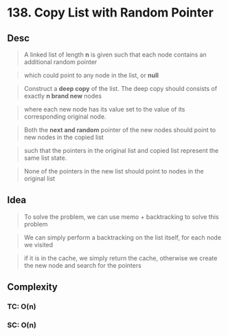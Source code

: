 # 138. Copy List with Random Pointer

## Desc

> A linked list of length **n** is given such that each node contains an additional random pointer

> which could point to any node in the list, or **null**

> Construct a **deep copy** of the list. The deep copy should consists of exactly **n brand new** nodes

> where each new node has its value set to the value of its corresponding original node.

> Both the **next and random** pointer of the new nodes should point to new nodes in the copied list

> such that the pointers in the original list and copied list represent the same list state.

> None of the pointers in the new list should point to nodes in the original list

## Idea

> To solve the problem, we can use memo + backtracking to solve this problem

> We can simply perform a backtracking on the list itself, for each node we visited

> if it is in the cache, we simply return the cache, otherwise we create the new node and search for the pointers

## Complexity

### TC: O(n)

### SC: O(n)